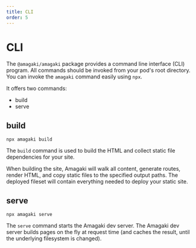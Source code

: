 ```yaml
---
title: CLI
order: 5
---
```

# CLI

The `@amagaki/amagaki` package provides a command line interface (CLI) program.
All commands should be invoked from your pod's root directory. You can invoke
the `amagaki` command easily using `npx`.

It offers two commands:

- build
- serve

## build

```
npx amagaki build
```

The `build` command is used to build the HTML and collect static file
dependencies for your site.

When building the site, Amagaki will walk all content, generate routes, render
HTML, and copy static files to the specified output paths. The deployed fileset
will contain everything needed to deploy your static site.

## serve

```
npx amagaki serve
```

The `serve` command starts the Amagaki dev server. The Amagaki dev server builds
pages on the fly at request time (and caches the result, until the underlying
filesystem is changed).